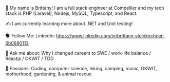 🤝 My name is Brittany! I am a full stack engineer at Compellier and my tech stack is PHP (Laravel), Nodejs, MySQL, Typescript, and React.

✍️ I am currently learning more about .NET and Unit testing!

🗣 Follow Me: LinkedIn: https://www.linkedin.com/in/brittany-steinkirchner-6b0680113

💬 Ask me about: Why I changed careers to SWE / work-life balance / Reactjs / OKWIT / TDD

💓 Passions: Coding, computer science, hiking, camping, music, OKWIT, motherhood, gardening, & animal rescue
